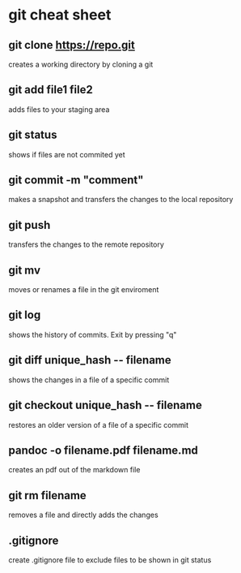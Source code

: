 # git cheat sheet

## git clone https://repo.git
creates a working directory by cloning a git

## git add file1 file2
adds files to your staging area

## git status
shows if files are not commited yet

## git commit -m "comment"
makes a snapshot and transfers the changes to the local repository

## git push
transfers the changes to the remote repository

## git mv
moves or renames a file in the git enviroment

## git log
shows the history of commits. Exit by pressing "q"

## git diff unique_hash -- filename
shows the changes in a file of a specific commit

## git checkout unique_hash -- filename
restores an older version of a file of a specific commit

## pandoc -o filename.pdf filename.md
creates an pdf out of the markdown file

## git rm filename
removes a file and directly adds the changes

## .gitignore
create .gitignore file to exclude files to be shown in git status